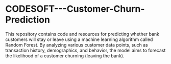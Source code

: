 # CODESOFT---Customer-Churn-Prediction
This repository contains code and resources for predicting whether bank customers will stay or leave using a machine learning algorithm called Random Forest. By analyzing various customer data points, such as transaction history, demographics, and behavior, the model aims to forecast the likelihood of a customer churning (leaving the bank).
